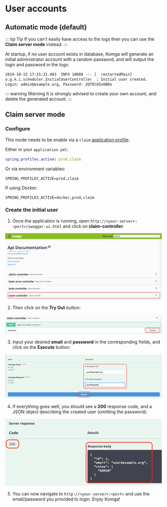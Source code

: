 # User accounts

## Automatic mode (default)

::: tip Tip
If you can't easily have access to the logs then you can use the **Claim server mode** instead.
:::

At startup, if no user account exists in database, Komga will generate an initial administrator account with a random password, and will output the login and password in the logs:

```
2019-10-15 17:15:31.483  INFO 18808 --- [  restartedMain] o.g.k.i.scheduler.InitialUserController  : Initial user created. Login: admin@example.org, Password: 2Qf8l85xOB8o
```

::: warning Warning
It is strongly advised to create your own account, and delete the generated account.
:::

## Claim server mode

### Configure

This mode needs to be enable via a `claim` [application profile](/configuration/#spring-profiles-active-spring-profiles-active-prod):

Either in your `application.yml`:
```yaml
spring.profiles.active: prod,claim
```

Or via environment variables:
```
SPRING_PROFILES_ACTIVE=prod,claim
```

If using Docker:

```
SPRING_PROFILES_ACTIVE=docker,prod,claim
```

### Create the initial user

1. Once the application is running, open `http://<your-server>:<port>/swagger-ui.html` and click on **claim-controller**:

![claim-1](/assets/media/claim-1.png)

2. Then click on the **Try Out** button:

![claim-2](/assets/media/claim-2.png)

3. Input your desired **email** and **password** in the corresponding fields, and click on the **Execute** button:

![claim-3](/assets/media/claim-3.png)

4. If everything goes well, you should see a **200** response code, and a JSON object describing the created user (omitting the password):

![claim-4](/assets/media/claim-4.png)

5. You can now navigate to `http://<your-server>:<port>` and use the email/password you provided to login. Enjoy Komga!